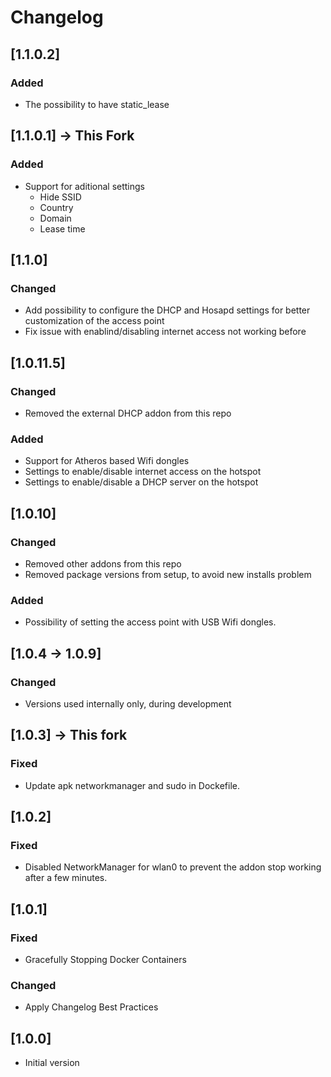 # Changelog

## [1.1.0.2]
### Added
- The possibility to have static_lease

## [1.1.0.1] -> This Fork
### Added
- Support for aditional settings
  - Hide SSID
  - Country
  - Domain
  - Lease time

## [1.1.0]
### Changed
- Add possibility to configure the DHCP and Hosapd settings for better customization of the access point
- Fix issue with enablind/disabling internet access not working before


## [1.0.11.5]
### Changed
- Removed the external DHCP addon from this repo

### Added
- Support for Atheros based Wifi dongles
- Settings to enable/disable internet access on the hotspot
- Settings to enable/disable a DHCP server on the hotspot

## [1.0.10]
### Changed
- Removed other addons from this repo
- Removed package versions from setup, to avoid new installs problem

### Added
- Possibility of setting the access point with USB Wifi dongles.

## [1.0.4 -> 1.0.9]
### Changed
- Versions used internally only, during development

## [1.0.3] -> This fork
### Fixed
- Update apk networkmanager and sudo in Dockefile. 

## [1.0.2]
### Fixed
- Disabled NetworkManager for wlan0 to prevent the addon stop working after a few minutes. 

## [1.0.1]
### Fixed
- Gracefully Stopping Docker Containers 

### Changed
- Apply Changelog Best Practices


## [1.0.0]
- Initial version
